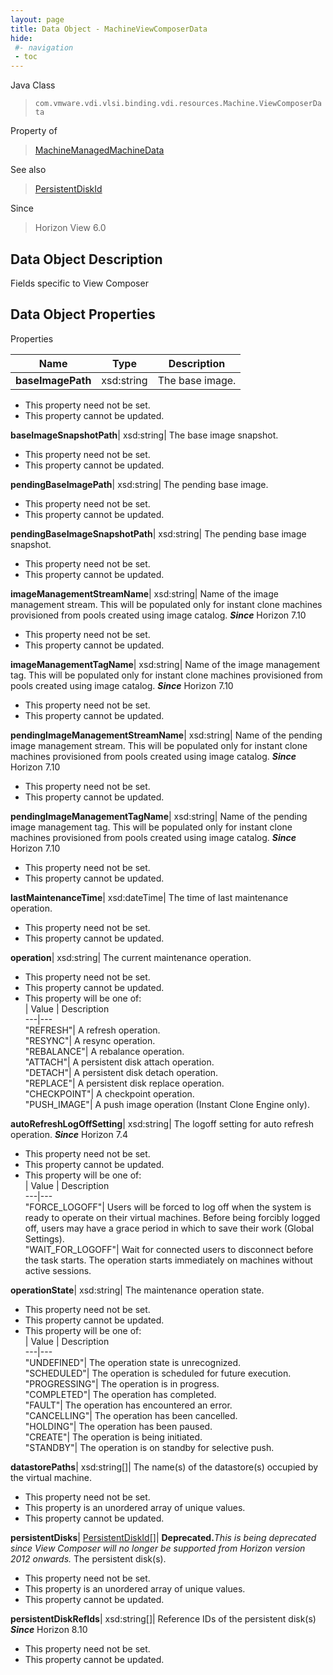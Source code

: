 ```yaml
---
layout: page
title: Data Object - MachineViewComposerData
hide:
 #- navigation
 - toc
---
```






Java Class  
> `com.vmware.vdi.vlsi.binding.vdi.resources.Machine.ViewComposerData`

Property of  
> [MachineManagedMachineData](vdi.resources.Machine.ManagedMachineData.md#field_detail)

See also  
> [PersistentDiskId](vdi.entity.PersistentDiskId.md)

Since  
> Horizon View 6.0


## Data Object Description 

Fields specific to View Composer 

## Data Object Properties

Properties

Name |  Type |  Description   
---|---|---  
**baseImagePath**|  xsd:string|  The base image.   


 * This property need not be set.
 * This property cannot be updated.

  
**baseImageSnapshotPath**|  xsd:string|  The base image snapshot.   


 * This property need not be set.
 * This property cannot be updated.

  
**pendingBaseImagePath**|  xsd:string|  The pending base image.   


 * This property need not be set.
 * This property cannot be updated.

  
**pendingBaseImageSnapshotPath**|  xsd:string|  The pending base image snapshot.   


 * This property need not be set.
 * This property cannot be updated.

  
**imageManagementStreamName**|  xsd:string|  Name of the image management stream. This will be populated only for instant clone machines provisioned from pools created using image catalog.  **_Since_** Horizon 7.10  


 * This property need not be set.
 * This property cannot be updated.

  
**imageManagementTagName**|  xsd:string|  Name of the image management tag. This will be populated only for instant clone machines provisioned from pools created using image catalog.  **_Since_** Horizon 7.10  


 * This property need not be set.
 * This property cannot be updated.

  
**pendingImageManagementStreamName**|  xsd:string|  Name of the pending image management stream. This will be populated only for instant clone machines provisioned from pools created using image catalog.  **_Since_** Horizon 7.10  


 * This property need not be set.
 * This property cannot be updated.

  
**pendingImageManagementTagName**|  xsd:string|  Name of the pending image management tag. This will be populated only for instant clone machines provisioned from pools created using image catalog.  **_Since_** Horizon 7.10  


 * This property need not be set.
 * This property cannot be updated.

  
**lastMaintenanceTime**|  xsd:dateTime|  The time of last maintenance operation.   


 * This property need not be set.
 * This property cannot be updated.

  
**operation**|  xsd:string|  The current maintenance operation.   


 * This property need not be set.
 * This property cannot be updated.
  * This property will be one of:  
|  Value |  Description   
---|---  
"REFRESH"| A refresh operation.  
"RESYNC"| A resync operation.  
"REBALANCE"| A rebalance operation.  
"ATTACH"| A persistent disk attach operation.  
"DETACH"| A persistent disk detach operation.  
"REPLACE"| A persistent disk replace operation.  
"CHECKPOINT"| A checkpoint operation.  
"PUSH_IMAGE"| A push image operation (Instant Clone Engine only).  

  
**autoRefreshLogOffSetting**|  xsd:string|  The logoff setting for auto refresh operation.  **_Since_** Horizon 7.4  


 * This property need not be set.
 * This property cannot be updated.
  * This property will be one of:  
|  Value |  Description   
---|---  
"FORCE_LOGOFF"| Users will be forced to log off when the system is ready to operate on their virtual machines. Before being forcibly logged off, users may have a grace period in which to save their work (Global Settings).  
"WAIT_FOR_LOGOFF"| Wait for connected users to disconnect before the task starts. The operation starts immediately on machines without active sessions.  

  
**operationState**|  xsd:string|  The maintenance operation state.   


 * This property need not be set.
 * This property cannot be updated.
  * This property will be one of:  
|  Value |  Description   
---|---  
"UNDEFINED"| The operation state is unrecognized.  
"SCHEDULED"| The operation is scheduled for future execution.  
"PROGRESSING"| The operation is in progress.  
"COMPLETED"| The operation has completed.  
"FAULT"| The operation has encountered an error.  
"CANCELLING"| The operation has been cancelled.  
"HOLDING"| The operation has been paused.  
"CREATE"| The operation is being initiated.  
"STANDBY"| The operation is on standby for selective push.  

  
**datastorePaths**|  xsd:string[]|  The name(s) of the datastore(s) occupied by the virtual machine.   


 * This property need not be set.
  * This property is an unordered array of unique values.
 * This property cannot be updated.

  
**persistentDisks**| [PersistentDiskId[]](vdi.entity.PersistentDiskId.md)| **Deprecated.**_This is being deprecated since View Composer will no longer be supported from Horizon version 2012 onwards._ The persistent disk(s).   


 * This property need not be set.
  * This property is an unordered array of unique values.
 * This property cannot be updated.

  
**persistentDiskRefIds**|  xsd:string[]|  Reference IDs of the persistent disk(s)  **_Since_** Horizon 8.10  


 * This property need not be set.
 * This property cannot be updated.

  
  

  
